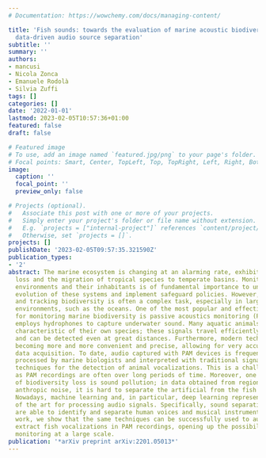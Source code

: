 ```yaml
---
# Documentation: https://wowchemy.com/docs/managing-content/

title: 'Fish sounds: towards the evaluation of marine acoustic biodiversity through
  data-driven audio source separation'
subtitle: ''
summary: ''
authors:
- mancusi
- Nicola Zonca
- Emanuele Rodolà
- Silvia Zuffi
tags: []
categories: []
date: '2022-01-01'
lastmod: 2023-02-05T10:57:36+01:00
featured: false
draft: false

# Featured image
# To use, add an image named `featured.jpg/png` to your page's folder.
# Focal points: Smart, Center, TopLeft, Top, TopRight, Left, Right, BottomLeft, Bottom, BottomRight.
image:
  caption: ''
  focal_point: ''
  preview_only: false

# Projects (optional).
#   Associate this post with one or more of your projects.
#   Simply enter your project's folder or file name without extension.
#   E.g. `projects = ["internal-project"]` references `content/project/deep-learning/index.md`.
#   Otherwise, set `projects = []`.
projects: []
publishDate: '2023-02-05T09:57:35.321590Z'
publication_types:
- '2'
abstract: The marine ecosystem is changing at an alarming rate, exhibiting biodiversity
  loss and the migration of tropical species to temperate basins. Monitoring the underwater
  environments and their inhabitants is of fundamental importance to understand the
  evolution of these systems and implement safeguard policies. However, assessing
  and tracking biodiversity is often a complex task, especially in large and uncontrolled
  environments, such as the oceans. One of the most popular and effective methods
  for monitoring marine biodiversity is passive acoustics monitoring (PAM), which
  employs hydrophones to capture underwater sound. Many aquatic animals produce sounds
  characteristic of their own species; these signals travel efficiently underwater
  and can be detected even at great distances. Furthermore, modern technologies are
  becoming more and more convenient and precise, allowing for very accurate and careful
  data acquisition. To date, audio captured with PAM devices is frequently manually
  processed by marine biologists and interpreted with traditional signal processing
  techniques for the detection of animal vocalizations. This is a challenging task,
  as PAM recordings are often over long periods of time. Moreover, one of the causes
  of biodiversity loss is sound pollution; in data obtained from regions with loud
  anthropic noise, it is hard to separate the artificial from the fish sound manually.
  Nowadays, machine learning and, in particular, deep learning represents the state
  of the art for processing audio signals. Specifically, sound separation networks
  are able to identify and separate human voices and musical instruments. In this
  work, we show that the same techniques can be successfully used to automatically
  extract fish vocalizations in PAM recordings, opening up the possibility for biodiversity
  monitoring at a large scale.
publication: '*arXiv preprint arXiv:2201.05013*'
---
```


